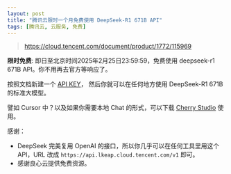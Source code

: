 ```yaml
---
layout: post
title: "腾讯云限时一个月免费使用 DeepSeek-R1 671B API"
tags: [腾讯云, 云服务, 免费]
---
```


> <https://cloud.tencent.com/document/product/1772/115969>

**限时免费**: 即日至北京时间2025年2月25日23:59:59，免费使用 deepseek-r1 671B API。你不用再去官方等响应了。

<!--more-->

按照文档新建一个 [API KEY](https://cloud.tencent.com/document/product/1772/115970)， 然后你就可以在任何地方使用 DeepSeek-R1 671B 的标准大模型。

譬如 Cursor 中？以及如果你需要本地 Chat 的形式，可以下载 [Cherry Studio](https://cherry-ai.com) 使用。

感谢：

- DeepSeek 完美复用 OpenAI 的接口，所以你几乎可以在任何工具里用这个 API，URL 改成 `https://api.lkeap.cloud.tencent.com/v1` 即可。
- 感谢良心云提供免费资源。
